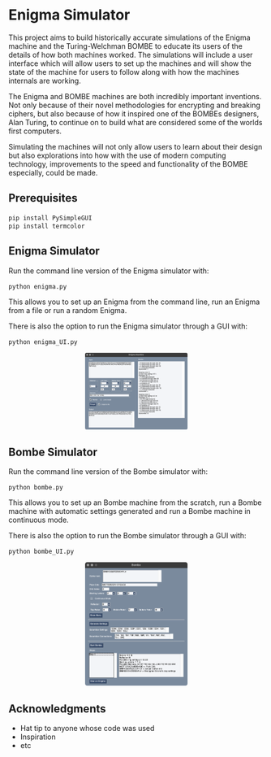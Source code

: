 # Enigma Simulator

This project aims to build historically accurate simulations of the Enigma machine and the Turing-Welchman BOMBE to educate its users of the details of how both machines worked. The simulations will include a user interface which will allow users to set up the machines and will show the state of the machine for users to follow along with how the machines internals are working.

The Enigma and BOMBE machines are both incredibly important inventions. Not only because of their novel methodologies for encrypting and breaking ciphers, but also because of how it inspired one of the BOMBEs designers, Alan Turing, to continue on to build what are considered some of the worlds first computers.

Simulating the machines will not only allow users to learn about their design but also explorations into how with the use of modern computing technology, improvements to the speed and functionality of the BOMBE especially, could be made.

## Prerequisites

```
pip install PySimpleGUI
pip install termcolor
```

## Enigma Simulator

Run the command line version of the Enigma simulator with:

```
python enigma.py
```

This allows you to set up an Enigma from the command line, run an Enigma from a file or run a random Enigma.

There is also the option to run the Enigma simulator through a GUI with:

```
python enigma_UI.py
```

<p align="center">
<img src="https://github.com/modemn/enigma/blob/master/Enigma.png" width="40%">
</p>

## Bombe Simulator

Run the command line version of the Bombe simulator with:

```
python bombe.py
```

This allows you to set up an Bombe machine from the scratch, run a Bombe machine with automatic settings generated and run a Bombe machine in continuous mode.

There is also the option to run the Bombe simulator through a GUI with:

```
python bombe_UI.py
```

<p align="center">
<img src="https://github.com/modemn/enigma/blob/master/Bombe.png" width="40%">
</p>

## Acknowledgments

-   Hat tip to anyone whose code was used
-   Inspiration
-   etc
